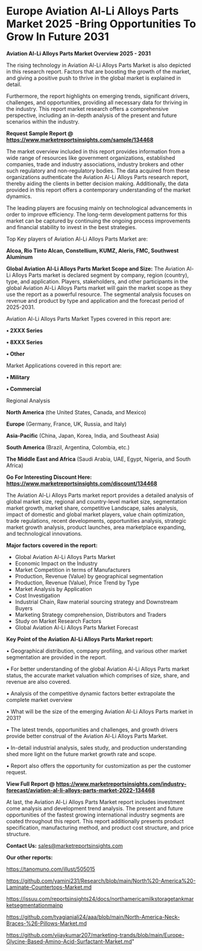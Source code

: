 # Europe Aviation Al-Li Alloys Parts Market 2025 -Bring Opportunities To Grow In Future 2031

<Strong> Aviation Al-Li Alloys Parts Market Overview 2025 - 2031</strong>

The rising technology in Aviation Al-Li Alloys Parts Market is also depicted in this research report. Factors that are boosting the growth of the market, and giving a positive push to thrive in the global market is explained in detail.

Furthermore, the report highlights on emerging trends, significant drivers, challenges, and opportunities, providing all necessary data for thriving in the industry. This report market research offers a comprehensive perspective, including an in-depth analysis of the present and future scenarios within the industry.

<strong>Request Sample Report @ <a href=https://www.marketreportsinsights.com/sample/134468>https://www.marketreportsinsights.com/sample/134468</a></strong>

The market overview included in this report provides information from a wide range of resources like government organizations, established companies, trade and industry associations, industry brokers and other such regulatory and non-regulatory bodies. The data acquired from these organizations authenticate the Aviation Al-Li Alloys Parts research report, thereby aiding the clients in better decision making. Additionally, the data provided in this report offers a contemporary understanding of the market dynamics.

The leading players are focusing mainly on technological advancements in order to improve efficiency. The long-term development patterns for this market can be captured by continuing the ongoing process improvements and financial stability to invest in the best strategies.

Top Key players of Aviation Al-Li Alloys Parts Market are:

<strong>Alcoa, Rio Tinto Alcan, Constellium, KUMZ, Aleris, FMC, Southwest Aluminum</strong>

<strong><b>Global Aviation Al-Li Alloys Parts Market Scope and Size:</b></strong>
The Aviation Al-Li Alloys Parts market is declared segment by company, region (country), type, and application. Players, stakeholders, and other participants in the global Aviation Al-Li Alloys Parts market will gain the market scope as they use the report as a powerful resource. The segmental analysis focuses on revenue and product by type and application and the forecast period of 2025-2031.

Aviation Al-Li Alloys Parts Market Types covered in this report are:

<strong>• 2XXX Series

• 8XXX Series

• Other</strong>

Market Applications covered in this report are:

<strong>• Military

• Commercial</strong> 

Regional Analysis

<strong>North America</strong> (the United States, Canada, and Mexico)

<strong>Europe</strong> (Germany, France, UK, Russia, and Italy)

<strong>Asia-Pacific</strong> (China, Japan, Korea, India, and Southeast Asia)

<strong>South America</strong> (Brazil, Argentina, Colombia, etc.)

<strong>The Middle East and Africa</strong> (Saudi Arabia, UAE, Egypt, Nigeria, and South Africa)

<strong>Go For Interesting Discount Here: <a href=https://www.marketreportsinsights.com/discount/134468>https://www.marketreportsinsights.com/discount/134468</a></strong>

The Aviation Al-Li Alloys Parts market report provides a detailed analysis of global market size, regional and country-level market size, segmentation market growth, market share, competitive Landscape, sales analysis, impact of domestic and global market players, value chain optimization, trade regulations, recent developments, opportunities analysis, strategic market growth analysis, product launches, area marketplace expanding, and technological innovations.

<strong><b>Major factors covered in the report:</b></strong>
<ul>
  <li>Global Aviation Al-Li Alloys Parts Market </li>
  <li>Economic Impact on the Industry</li>
  <li>Market Competition in terms of Manufacturers</li>
  <li>Production, Revenue (Value) by geographical segmentation</li>
  <li>Production, Revenue (Value), Price Trend by Type</li>
  <li>Market Analysis by Application</li>
  <li>Cost Investigation</li>
  <li>Industrial Chain, Raw material sourcing strategy and Downstream Buyers</li>
  <li>Marketing Strategy comprehension, Distributors and Traders</li>
  <li>Study on Market Research Factors</li>
  <li>Global Aviation Al-Li Alloys Parts Market Forecast</li>
</ul>

<strong><b>Key Point of the Aviation Al-Li Alloys Parts Market report:</b></strong>

• Geographical distribution, company profiling, and various other market segmentation are provided in the report.

• For better understanding of the global Aviation Al-Li Alloys Parts market status, the accurate market valuation which comprises of size, share, and revenue are also covered.

• Analysis of the competitive dynamic factors better extrapolate the complete market overview

• What will be the size of the emerging Aviation Al-Li Alloys Parts market in 2031?

• The latest trends, opportunities and challenges, and growth drivers provide better construal of the Aviation Al-Li Alloys Parts Market.

• In-detail industrial analysis, sales study, and production understanding shed more light on the future market growth rate and scope.

• Report also offers the opportunity for customization as per the customer request.

<strong><b>View Full Report @ <a href=https://www.marketreportsinsights.com/industry-forecast/aviation-al-li-alloys-parts-market-2022-134468>https://www.marketreportsinsights.com/industry-forecast/aviation-al-li-alloys-parts-market-2022-134468</a></b></strong>


At last, the Aviation Al-Li Alloys Parts Market report includes investment come analysis and development trend analysis. The present and future opportunities of the fastest growing international industry segments are coated throughout this report. This report additionally presents product specification, manufacturing method, and product cost structure, and price structure.

<strong>Contact Us:</strong>
sales@marketreportsinsights.com

<strong>Our other reports:</strong>

<a href=https://tanomuno.com/illust/505015>https://tanomuno.com/illust/505015</a>

<a href=https://github.com/yamini231/Research/blob/main/North%20-America%20-Laminate-Countertops-Market.md>https://github.com/yamini231/Research/blob/main/North%20-America%20-Laminate-Countertops-Market.md</a>

<a href=https://issuu.com/reportsinsights24/docs/northamericamilkstoragetankmarketsegmentationmainp>https://issuu.com/reportsinsights24/docs/northamericamilkstoragetankmarketsegmentationmainp</a>

<a href=https://github.com/tyagianjali24/aaa/blob/main/North-America-Neck-Braces-%26-Pillows-Market.md>https://github.com/tyagianjali24/aaa/blob/main/North-America-Neck-Braces-%26-Pillows-Market.md</a>

<a href=https://github.com/vijaykumar207/marketing-trands/blob/main/Europe-Glycine-Based-Amino-Acid-Surfactant-Market.md>https://github.com/vijaykumar207/marketing-trands/blob/main/Europe-Glycine-Based-Amino-Acid-Surfactant-Market.md</a>"
